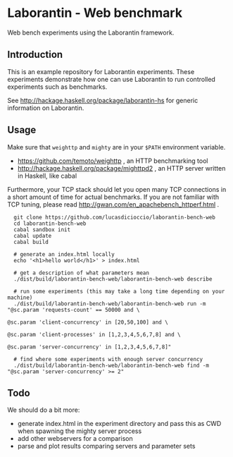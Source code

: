 # Laborantin - Web benchmark

Web bench experiments using the Laborantin framework.

## Introduction

This is an example repository for Laborantin experiments. These experiments
demonstrate how one can use Laborantin to run controlled experiments such as
benchmarks.

See http://hackage.haskell.org/package/laborantin-hs for generic information on
Laborantin.

## Usage

Make sure that `weighttp` and `mighty` are in your `$PATH` environment variable.
  * https://github.com/temoto/weighttp , an HTTP benchmarking tool
  * http://hackage.haskell.org/package/mighttpd2 , an HTTP server written in
    Haskell, like cabal

Furthermore, your TCP stack should let you open many TCP connections in a short
amount of time for actual benchmarks. If you are not familiar with TCP tuning,
please read http://gwan.com/en_apachebench_httperf.html .

```
  git clone https://github.com/lucasdicioccio/laborantin-bench-web
  cd laborantin-bench-web
  cabal sandbox init
  cabal update
  cabal build

  # generate an index.html locally
  echo '<h1>hello world</h1>' > index.html

  # get a description of what parameters mean
  ./dist/build/laborantin-bench-web/laborantin-bench-web describe

  # run some experiments (this may take a long time depending on your machine)
  ./dist/build/laborantin-bench-web/laborantin-bench-web run -m "@sc.param 'requests-count' == 50000 and \
                                                                 @sc.param 'client-concurrency' in [20,50,100] and \
                                                                 @sc.param 'client-processes' in [1,2,3,4,5,6,7,8] and \
                                                                 @sc.param 'server-concurrency' in [1,2,3,4,5,6,7,8]"

  # find where some experiments with enough server concurrency
  ./dist/build/laborantin-bench-web/laborantin-bench-web find -m "@sc.param 'server-concurrency' >= 2"
```

## Todo

We should do a bit more:
  * generate index.html in the experiment directory and pass this as CWD when
    spawning the mighty server process
  * add other webservers for a comparison
  * parse and plot results comparing servers and parameter sets
